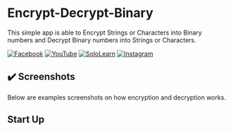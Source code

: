 # Encrypt-Decrypt-Binary
This simple app is able to Encrypt Strings or Characters into Binary numbers and Decrypt Binary numbers into Strings or Characters.

[![Facebook](https://img.shields.io/badge/facebook-%231877F2.svg?&style=for-the-badge&logo=facebook&logoColor=white)](https://www.facebook.com/rovie.programmer15) 
[![YouTube](https://img.shields.io/badge/youtube-%23FF0000.svg?&style=for-the-badge&logo=youtube&logoColor=white)](https://www.youtube.com/c/RovieFrancisco15)
[![SoloLearn](https://img.shields.io/badge/sololearn-%8088FF88.svg?&style=for-the-badge&logo=sololearn&logoColor=white)](https://www.sololearn.com/Profile/7001002/?ref=app)
[![Instagram](https://img.shields.io/badge/instagram-%23e4405f.svg?&style=for-the-badge&logo=instagram&logoColor=white)](https://www.instagram.com/franz0515)

## :heavy_check_mark: Screenshots
Below are examples screenshots on how encryption and decryption works.

## Start Up
